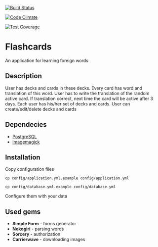 [![Build Status](https://travis-ci.org/superedriver/flashcards.svg?branch=seventh-task)](https://travis-ci.org/superedriver/flashcards)

[![Code Climate](https://codeclimate.com/github/superedriver/flashcards/badges/gpa.svg)](https://codeclimate.com/github/superedriver/flashcards)

[![Test Coverage](https://codeclimate.com/github/superedriver/flashcards/badges/coverage.svg)](https://codeclimate.com/github/superedriver/flashcards/coverage)
# Flashcards 
An application for learning foreign words

## Description
User has decks and cards in these decks.
Every card has word and translation of this word. 
User has to write the translation of the random active card.
If translation correct, next time the card will be active after 3 days.
Each user has his/her set of decks and cards.
User can create/edit/delete decks and cards

## Dependecies
 * [PostgreSQL](http://www.postgresql.org) 
 * [imagemagick](http://www.imagemagick.org)


## Installation
Copy configuration files
```
cp config/application.yml.example config/application.yml
```
```
cp config/database.yml.example config/database.yml
```
Configure them with your data

## Used gems
  - **Simple Form** - forms generator
  - **Nokogiri** - parsing words
  - **Sorcery** - authorization
  - **Carrierwave** - downloading images